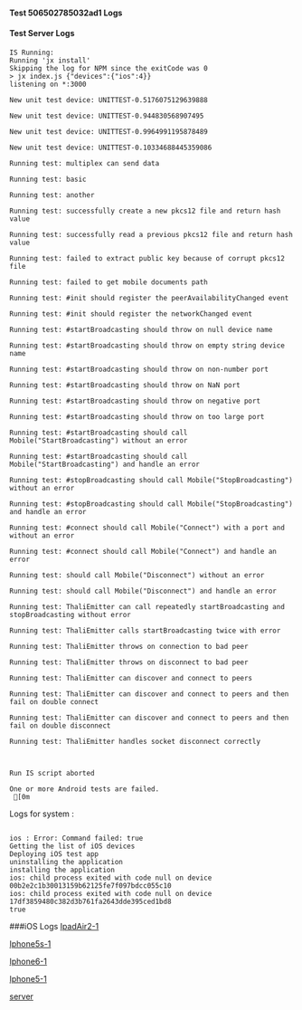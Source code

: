 #### Test 506502785032ad1 Logs

#### Test Server Logs
```
IS Running:
Running 'jx install'
Skipping the log for NPM since the exitCode was 0
> jx index.js {"devices":{"ios":4}}
listening on *:3000

New unit test device: UNITTEST-0.5176075129639888

New unit test device: UNITTEST-0.944830568907495

New unit test device: UNITTEST-0.9964991195878489

New unit test device: UNITTEST-0.10334688445359086

Running test: multiplex can send data

Running test: basic

Running test: another

Running test: successfully create a new pkcs12 file and return hash value

Running test: successfully read a previous pkcs12 file and return hash value

Running test: failed to extract public key because of corrupt pkcs12 file

Running test: failed to get mobile documents path

Running test: #init should register the peerAvailabilityChanged event

Running test: #init should register the networkChanged event

Running test: #startBroadcasting should throw on null device name

Running test: #startBroadcasting should throw on empty string device name

Running test: #startBroadcasting should throw on non-number port

Running test: #startBroadcasting should throw on NaN port

Running test: #startBroadcasting should throw on negative port

Running test: #startBroadcasting should throw on too large port

Running test: #startBroadcasting should call Mobile("StartBroadcasting") without an error

Running test: #startBroadcasting should call Mobile("StartBroadcasting") and handle an error

Running test: #stopBroadcasting should call Mobile("StopBroadcasting") without an error

Running test: #stopBroadcasting should call Mobile("StopBroadcasting") and handle an error

Running test: #connect should call Mobile("Connect") with a port and without an error

Running test: #connect should call Mobile("Connect") and handle an error

Running test: should call Mobile("Disconnect") without an error

Running test: should call Mobile("Disconnect") and handle an error

Running test: ThaliEmitter can call repeatedly startBroadcasting and stopBroadcasting without error

Running test: ThaliEmitter calls startBroadcasting twice with error

Running test: ThaliEmitter throws on connection to bad peer

Running test: ThaliEmitter throws on disconnect to bad peer

Running test: ThaliEmitter can discover and connect to peers

Running test: ThaliEmitter can discover and connect to peers and then fail on double connect

Running test: ThaliEmitter can discover and connect to peers and then fail on double disconnect

Running test: ThaliEmitter handles socket disconnect correctly


 
Run IS script aborted
 
One or more Android tests are failed.
 [0m

```


Logs for system : 
```

ios : Error: Command failed: true
Getting the list of iOS devices 
Deploying iOS test app 
uninstalling the application 
installing the application 
ios: child process exited with code null on device 00b2e2c1b30013159b62125fe7f097bdcc055c10 
ios: child process exited with code null on device 17df3859480c382d3b761fa2643dde395ced1bd8 
true

```
###iOS Logs
[IpadAir2-1](https://github.com/ThaliTester/TestResults/blob/506502785032ad1_Enable_UnitTest_tobybrad/iOS_IpadAir2-1.md)

[Iphone5s-1](https://github.com/ThaliTester/TestResults/blob/506502785032ad1_Enable_UnitTest_tobybrad/iOS_Iphone5s-1.md)

[Iphone6-1](https://github.com/ThaliTester/TestResults/blob/506502785032ad1_Enable_UnitTest_tobybrad/iOS_Iphone6-1.md)

[Iphone5-1](https://github.com/ThaliTester/TestResults/blob/506502785032ad1_Enable_UnitTest_tobybrad/iOS_Iphone5-1.md)

[server](https://github.com/ThaliTester/TestResults/blob/506502785032ad1_Enable_UnitTest_tobybrad/iOS_server.md)




